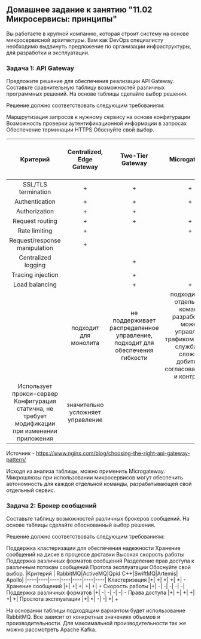 ## Домашнее задание к занятию "11.02 Микросервисы: принципы"

Вы работаете в крупной компанию, которая строит систему на основе микросервисной архитектуры. Вам как DevOps специалисту необходимо выдвинуть предложение по организации инфраструктуры, для разработки и эксплуатации.

### Задача 1: API Gateway
Предложите решение для обеспечения реализации API Gateway. Составьте сравнительную таблицу возможностей различных программных решений. На основе таблицы сделайте выбор решения.

Решение должно соответствовать следующим требованиям:

Маршрутизация запросов к нужному сервису на основе конфигурации
Возможность проверки аутентификационной информации в запросах
Обеспечение терминации HTTPS
Обоснуйте свой выбор.

 Критерий | Centralized, Edge Gateway | Two-Tier Gateway | Microgateway | Per-Pod Gateways | Sidecar Gateways and Service Mesh 
 :----:| :----: | :----: |:----:|:----:|:----:
|SSL/TLS termination            | + | +| + | + | + | 
|Authentication                 | + | +| + | + | + |
|Authorization                  | + | +|   |   | + |
|Request routing                | + | +| + | + |   |
|Rate limiting                  | + |  | + | + |   |
|Request/response manipulation  | + |  |   |   |   |
|Centralized logging            |   | +|   | + | + |
|Tracing injection              |   | +|   |   | + |
|Load balancing                 |   | +| + |   | + |
| | подходит для монолита | не поддерживает распределенное управление, подходит для обеспечения гибкости | подходит для отдельных команд разработки, может управлять трафиком между службами сложно добиться согласованности и контроля | применяется ри использовании с одним из предудещих 3х решений
Использует прокси-сервер Конфигурация статична, не требует модификации при изменении приложения	 | значительно усложняет управление|

Источник - https://www.nginx.com/blog/choosing-the-right-api-gateway-pattern/

Исходя из анализа таблицы, можно применить Microgateway. Микрошлюзы при использовании микросервисов могут обеспечить автономность для каждой отдельной команды, разрабатывающей свой отдельный сервис.


### Задача 2: Брокер сообщений
Составьте таблицу возможностей различных брокеров сообщений. На основе таблицы сделайте обоснованный выбор решения.

Решение должно соответствовать следующим требованиям:

Поддержка кластеризации для обеспечения надежности
Хранение сообщений на диске в процессе доставки
Высокая скорость работы
Поддержка различных форматов сообщений
Разделение прав доступа к различным потокам сообщений
Протота эксплуатации
Обоснуйте свой выбор.
|Критерий | RabbitMQ|ActiveMQ|Qpid C++|SwiftMQ|Artemis|	Apollo|
|----|----|----|----|----|----|----|
Кластеризация	|+|	+|	+|	+|	+|	-
Хранение сообщений	|+|	+|	+|	+|	+|	+
Скорость работы	|+|	-|	-|	-|	-|	-|
Поддержка различных форматов |+|	-|	-|	-|	-|	-
Права доступа	|+|	+|	+|	+|	+|	+|
Простота эксплуатации	|+|	+|	-|	-|	+|	+

На основании таблицы подходящим вариантом будет использование RabbitMQ. Все зависит от конкретных значениях объемов и производительности. Для максимальной производительности так же можно рассмотреть Apache Kafka.
